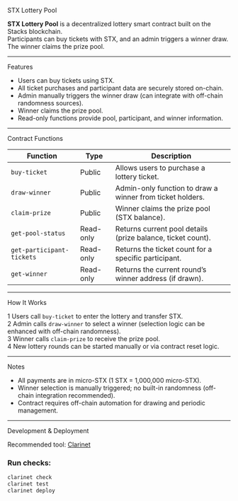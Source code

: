  STX Lottery Pool

 **STX Lottery Pool** is a decentralized lottery smart contract built on the Stacks blockchain.  
Participants can buy tickets with STX, and an admin triggers a winner draw. The winner claims the prize pool.

---

 Features

- Users can buy tickets using STX.
- All ticket purchases and participant data are securely stored on-chain.
- Admin manually triggers the winner draw (can integrate with off-chain randomness sources).
- Winner claims the prize pool.
- Read-only functions provide pool, participant, and winner information.

---

 Contract Functions

| Function | Type | Description |
|-----------|------|-------------|
| `buy-ticket` | Public | Allows users to purchase a lottery ticket. |
| `draw-winner` | Public | Admin-only function to draw a winner from ticket holders. |
| `claim-prize` | Public | Winner claims the prize pool (STX balance). |
| `get-pool-status` | Read-only | Returns current pool details (prize balance, ticket count). |
| `get-participant-tickets` | Read-only | Returns the ticket count for a specific participant. |
| `get-winner` | Read-only | Returns the current round’s winner address (if drawn). |

---

 How It Works

1 Users call `buy-ticket` to enter the lottery and transfer STX.  
2 Admin calls `draw-winner` to select a winner (selection logic can be enhanced with off-chain randomness).  
3 Winner calls `claim-prize` to receive the prize pool.  
4 New lottery rounds can be started manually or via contract reset logic.

---

 Notes

- All payments are in micro-STX (1 STX = 1,000,000 micro-STX).
- Winner selection is manually triggered; no built-in randomness (off-chain integration recommended).
- Contract requires off-chain automation for drawing and periodic management.

---

 Development & Deployment

Recommended tool: [Clarinet](https://github.com/hirosystems/clarinet)

### Run checks:
```bash
clarinet check
clarinet test
clarinet deploy
